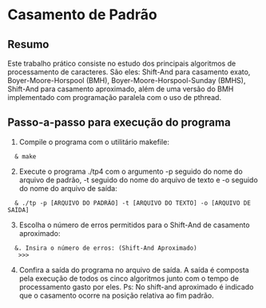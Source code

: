 # Casamento de Padrão

## Resumo

Este trabalho prático consiste no estudo dos principais algoritmos de processamento de caracteres. São eles: Shift-And para casamento exato, Boyer-Moore-Horspool (BMH), Boyer-Moore-Horspool-Sunday (BMHS), Shift-And para casamento aproximado, além de uma versão do BMH implementado com programação paralela com o uso de pthread.  


## Passo-a-passo para execução do programa 

1. Compile o programa com o utilitário makefile:
```
  & make
```
2. Execute o programa ./tp4 com o argumento -p seguido do nome do arquivo de padrão, -t seguido do nome do arquivo de texto e -o seguido do nome do arquivo de saída:
```
  & ./tp -p [ARQUIVO DO PADRÃO] -t [ARQUIVO DO TEXTO] -o [ARQUIVO DE SAÍDA]
```
3. Escolha o número de erros permitidos para o Shift-And de casamento aproximado:
```
  &. Insira o número de erros: (Shift-And Aproximado)
   >>>
```
4. Confira a saída do programa no arquivo de saída.
   A saída é composta pela execução de todos os cinco algoritmos junto com o tempo de processamento gasto por eles.
   Ps: No shift-and aproximado é indicado que o casamento ocorre na posição relativa ao fim padrão.
